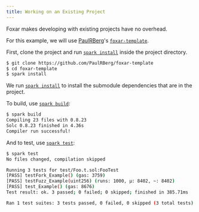 ```yaml
---
title: Working on an Existing Project
---
```


Foxar makes developing with existing projects have no overhead.

For this example, we will use [PaulRBerg][paul]'s [`foxar-template`][template].

First, clone the project and run [`spark install`][install] inside the project directory.

```sh
$ git clone https://github.com/PaulRBerg/foxar-template
$ cd foxar-template
$ spark install
```

We run [`spark install`][install] to install the submodule dependencies that are in the project.

To build, use [`spark build`][build]:

```sh
$ spark build
Compiling 23 files with 0.8.23
Solc 0.8.23 finished in 4.36s
Compiler run successful!
```

And to test, use [`spark test`][test]:

```sh
$ spark test
No files changed, compilation skipped

Running 3 tests for test/Foo.t.sol:FooTest
[PASS] testFork_Example() (gas: 3759)
[PASS] testFuzz_Example(uint256) (runs: 1000, μ: 8402, ~: 8402)
[PASS] test_Example() (gas: 8676)
Test result: ok. 3 passed; 0 failed; 0 skipped; finished in 385.71ms

Ran 1 test suites: 3 tests passed, 0 failed, 0 skipped (3 total tests)
```

[paul]: https://github.com/PaulRBerg
[template]: https://github.com/PaulRBerg/foxar-template
[install]: ../reference/spark/spark-install.md
[build]: ../reference/spark/spark-build.md
[test]: ../reference/spark/spark-test.md
